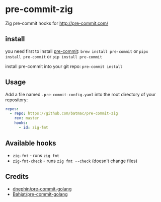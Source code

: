 # pre-commit-zig

Zig pre-commit hooks for <http://pre-commit.com/>

## install

you need first to install [pre-commit](https://pre-commit.com/#install):
`brew install pre-commit` or `pipx install pre-commit` or `pip install pre-commit`

install pre-commit into your git repo:
`pre-commit install`

## Usage

Add a file named `.pre-commit-config.yaml` into the root directory of your repository:

```yaml
repos:
  - repo: https://github.com/batmac/pre-commit-zig
    rev: master
    hooks:
      - id: zig-fmt
```

## Available hooks

- `zig-fmt` - runs `zig fmt`
- `zig-fmt-check` - runs `zig fmt --check` (doesn't change files)

## Credits

- [dnephin/pre-commit-golang](https://github.com/dnephin/pre-commit-golang)
- [Bahjat/pre-commit-golang](https://github.com/Bahjat/pre-commit-golang)
